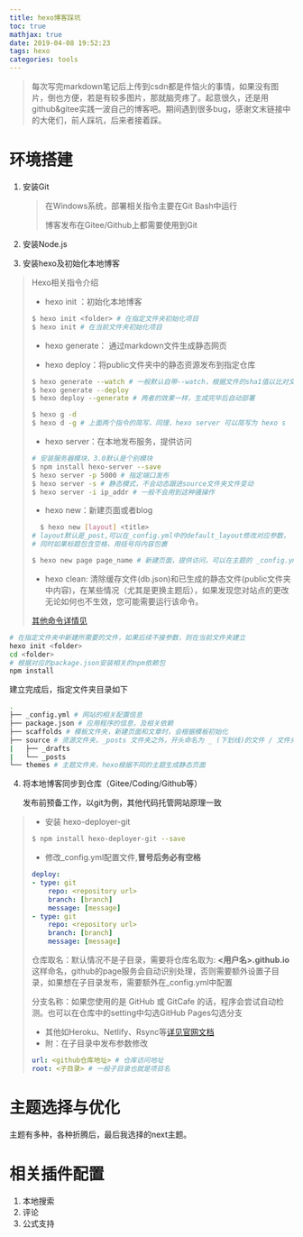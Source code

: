 ```yaml
---
title: hexo博客踩坑
toc: true
mathjax: true
date: 2019-04-08 19:52:23
tags: hexo
categories: tools
---
```


> 每次写完markdown笔记后上传到csdn都是件恼火的事情，如果没有图片，倒也方便，若是有较多图片，那就脑壳疼了。起意很久，还是用github&gitee实践一波自己的博客吧。期间遇到很多bug，感谢文末链接中的大佬们，前人踩坑，后来者接着踩。

<!-- more -->
# 环境搭建

1. 安装Git

   > 在Windows系统，部署相关指令主要在Git Bash中运行
   >
   > 博客发布在Gitee/Github上都需要使用到Git

2. 安装Node.js

3. 安装hexo及初始化本地博客

> Hexo相关指令介绍
>
> + hexo init ：初始化本地博客
>
> ```bash
> $ hexo init <folder> # 在指定文件夹初始化项目
> $ hexo init # 在当前文件夹初始化项目
> ```
> + hexo generate： 通过markdown文件生成静态网页
>
> + hexo deploy：将public文件夹中的静态资源发布到指定仓库
>
> ```bash
> $ hexo generate --watch # 一般默认自带--watch，根据文件的sha1值以比对文件是否改动，从而及时刷新
> $ hexo generate --deploy
> $ hexo deploy --generate # 两者的效果一样，生成完毕后自动部署
> ```
>
> ```bash
> $ hexo g -d
> $ hexo d -g # 上面两个指令的简写，同理，hexo server 可以简写为 hexo s
> ```
> + hexo server：在本地发布服务，提供访问
>
> ```bash
> # 安装服务器模块，3.0默认是个别模块
> $ npm install hexo-server --save
> $ hexo server -p 5000 # 指定端口发布
> $ hexo server -s # 静态模式，不会动态跟进source文件夹文件变动
> $ hexo server -i ip_addr # 一般不会用到这种骚操作
> ```
>
> + hexo new：新建页面或者blog
>
> ```bash
>   $ hexo new [layout] <title> 
> # layout默认是_post,可以在_config.yml中的default_layout修改对应参数，
> # 同时如果标题包含空格，用括号将内容包裹  
> ```
>
> ```bash
> $ hexo new page page_name # 新建页面，提供访问，可以在主题的 _config.yml中修改提供访问 
> ```
> + hexo clean: 清除缓存文件(db.json)和已生成的静态文件(public文件夹中内容)，在某些情况（尤其是更换主题后），如果发现您对站点的更改无论如何也不生效，您可能需要运行该命令。
>
>  [其他命令详情见](https://hexo.io/zh-cn/docs/commands.html)

```bash
# 在指定文件夹中新建所需要的文件，如果后续不接参数，则在当前文件夹建立
hexo init <folder> 
cd <folder>
# 根据对应的package.json安装相关的npm依赖包
npm install
```

建立完成后，指定文件夹目录如下

```bash
.
├── _config.yml # 网站的相关配置信息
├── package.json # 应用程序的信息，及相关依赖
├── scaffolds # 模板文件夹，新建页面和文章时，会根据模板初始化
├── source # 资源文件夹，_posts 文件夹之外，开头命名为 _ (下划线)的文件 / 文件夹和隐藏的文件将会被忽略。
|   ├── _drafts 
|   └── _posts 
└── themes # 主题文件夹，hexo根据不同的主题生成静态页面
```

4. 将本地博客同步到仓库（Gitee/Coding/Github等）

   发布前预备工作，以git为例，其他代码托管网站原理一致

> + 安装 hexo-deployer-git
>
> ```bash
> $ npm install hexo-deployer-git --save
> ```
> + 修改_config.yml配置文件,**冒号后务必有空格**
> ```yml
> deploy:
> - type: git
>     repo: <repository url>
>     branch: [branch]
>     message: [message]
> - type: git
>     repo: <repository url>
>     branch: [branch]
>     message: [message]
> ```
> 仓库取名：默认情况不是子目录，需要将仓库名取为: **<用户名>.github.io** 这样命名，github的page服务会自动识别处理，否则需要额外设置子目录，如果想在子目录发布，需要额外在_config.yml中配置
>
> 分支名称：如果您使用的是 GitHub 或 GitCafe 的话，程序会尝试自动检测。也可以在仓库中的setting中勾选GitHub Pages勾选分支
>
> + 其他如Heroku、Netlify、Rsync等[详见官网文档](https://hexo.io/zh-cn/docs/deployment)
> + 附：在子目录中发布参数修改
>
> ```yml
> url: <github仓库地址> # 仓库访问地址
> root: <子目录> # 一般子目录也就是项目名
> ```
>

# 主题选择与优化

主题有多种，各种折腾后，最后我选择的next主题。

# 相关插件配置

1. 本地搜索
2. 评论
3. 公式支持